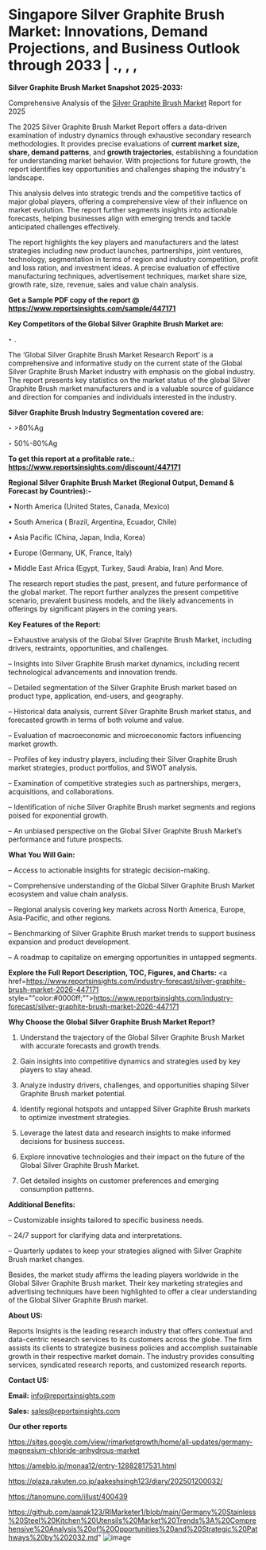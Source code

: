 # Singapore Silver Graphite Brush Market: Innovations, Demand Projections, and Business Outlook through 2033 | ., , , 

<strong>Silver Graphite Brush Market Snapshot 2025-2033:</strong>

Comprehensive Analysis of the <a href=https://www.reportsinsights.com/sample/447171>Silver Graphite Brush Market</a> Report for 2025

The 2025 Silver Graphite Brush Market Report offers a data-driven examination of industry dynamics through exhaustive secondary research methodologies. It provides precise evaluations of <strong>current market size, share, demand patterns</strong>, and <strong>growth trajectories</strong>, establishing a foundation for understanding market behavior. With projections for future growth, the report identifies key opportunities and challenges shaping the industry's landscape.

This analysis delves into strategic trends and the competitive tactics of major global players, offering a comprehensive view of their influence on market evolution. The report further segments insights into actionable forecasts, helping businesses align with emerging trends and tackle anticipated challenges effectively.

The report highlights the key players and manufacturers and the latest strategies including new product launches, partnerships, joint ventures, technology, segmentation in terms of region and industry competition, profit and loss ration, and investment ideas. A precise evaluation of effective manufacturing techniques, advertisement techniques, market share size, growth rate, size, revenue, sales and value chain analysis.

<strong>Get a Sample PDF copy of the report @ <a href=https://www.reportsinsights.com/sample/447171 style=color:#0000ff;>https://www.reportsinsights.com/sample/447171</a></strong>

<strong>Key Competitors of the Global Silver Graphite Brush Market are:</strong>

‣ .

The ‘Global Silver Graphite Brush Market Research Report’ is a comprehensive and informative study on the current state of the Global Silver Graphite Brush Market industry with emphasis on the global industry. The report presents key statistics on the market status of the global Silver Graphite Brush market manufacturers and is a valuable source of guidance and direction for companies and individuals interested in the industry.

<strong>Silver Graphite Brush Industry Segmentation covered are:</strong>

‣ >80%Ag

‣ 50%-80%Ag

<strong>To get this report at a profitable rate.: <a href=https://www.reportsinsights.com/discount/447171 style=color:#0000ff;>https://www.reportsinsights.com/discount/447171</a></strong>

<strong>Regional Silver Graphite Brush Market (Regional Output, Demand &amp; Forecast by Countries):-</strong>

• North America (United States, Canada, Mexico)

• South America ( Brazil, Argentina, Ecuador, Chile)

• Asia Pacific (China, Japan, India, Korea)

• Europe (Germany, UK, France, Italy)

• Middle East Africa (Egypt, Turkey, Saudi Arabia, Iran) And More.

The research report studies the past, present, and future performance of the global market. The report further analyzes the present competitive scenario, prevalent business models, and the likely advancements in offerings by significant players in the coming years.

<strong>Key Features of the Report:</strong>

– Exhaustive analysis of the Global Silver Graphite Brush Market, including drivers, restraints, opportunities, and challenges.

– Insights into Silver Graphite Brush market dynamics, including recent technological advancements and innovation trends.

– Detailed segmentation of the Silver Graphite Brush market based on product type, application, end-users, and geography.

– Historical data analysis, current Silver Graphite Brush market status, and forecasted growth in terms of both volume and value.

– Evaluation of macroeconomic and microeconomic factors influencing market growth.

– Profiles of key industry players, including their Silver Graphite Brush market strategies, product portfolios, and SWOT analysis.

– Examination of competitive strategies such as partnerships, mergers, acquisitions, and collaborations.

– Identification of niche Silver Graphite Brush market segments and regions poised for exponential growth.

– An unbiased perspective on the Global Silver Graphite Brush Market’s performance and future prospects.

<strong>What You Will Gain:</strong>

– Access to actionable insights for strategic decision-making.

– Comprehensive understanding of the Global Silver Graphite Brush Market ecosystem and value chain analysis.

– Regional analysis covering key markets across North America, Europe, Asia-Pacific, and other regions.

– Benchmarking of Silver Graphite Brush market trends to support business expansion and product development.

– A roadmap to capitalize on emerging opportunities in untapped segments.

<strong>Explore the Full Report Description, TOC, Figures, and Charts:</strong>
<a href=https://www.reportsinsights.com/industry-forecast/silver-graphite-brush-market-2026-447171 style=""color:#0000ff;"">https://www.reportsinsights.com/industry-forecast/silver-graphite-brush-market-2026-447171</a>

<strong>Why Choose the Global Silver Graphite Brush Market Report?</strong>

1. Understand the trajectory of the Global Silver Graphite Brush Market with accurate forecasts and growth trends.

2. Gain insights into competitive dynamics and strategies used by key players to stay ahead.

3. Analyze industry drivers, challenges, and opportunities shaping Silver Graphite Brush market potential.

4. Identify regional hotspots and untapped Silver Graphite Brush markets to optimize investment strategies.

5. Leverage the latest data and research insights to make informed decisions for business success.

6. Explore innovative technologies and their impact on the future of the Global Silver Graphite Brush Market.

7. Get detailed insights on customer preferences and emerging consumption patterns.

<strong>Additional Benefits:</strong>

– Customizable insights tailored to specific business needs.

– 24/7 support for clarifying data and interpretations.

– Quarterly updates to keep your strategies aligned with Silver Graphite Brush market changes.

Besides, the market study affirms the leading players worldwide in the Global Silver Graphite Brush market. Their key marketing strategies and advertising techniques have been highlighted to offer a clear understanding of the Global Silver Graphite Brush market.

<strong><strong>About US</strong>:</strong>

Reports Insights is the leading research industry that offers contextual and data-centric research services to its customers across the globe. The firm assists its clients to strategize business policies and accomplish sustainable growth in their respective market domain. The industry provides consulting services, syndicated research reports, and customized research reports.

<strong>Contact US:</strong>

<p class=><b>Email:</b> <a href=mailto:info@reportsinsights.com>info@reportsinsights.com</a></p>
<p class=><b>Sales:</b> <a href=mailto:sales@reportsinsights.com>sales@reportsinsights.com</a></p>

<strong>Our other reports</strong>

<a href=https://sites.google.com/view/rimarketgrowth/home/all-updates/germany-magnesium-chloride-anhydrous-market>https://sites.google.com/view/rimarketgrowth/home/all-updates/germany-magnesium-chloride-anhydrous-market</a>

<a href=https://ameblo.jp/monaa12/entry-12882817531.html>https://ameblo.jp/monaa12/entry-12882817531.html</a>

<a href=https://plaza.rakuten.co.jp/aakeshsingh123/diary/202501200032/>https://plaza.rakuten.co.jp/aakeshsingh123/diary/202501200032/</a>

<a href=https://tanomuno.com/illust/400439>https://tanomuno.com/illust/400439</a>

<a href=https://github.com/aanak123/RIMarketer1/blob/main/Germany%20Stainless%20Steel%20Kitchen%20Utensils%20Market%20Trends%3A%20Comprehensive%20Analysis%20of%20Opportunities%20and%20Strategic%20Pathways%20by%202032.md>https://github.com/aanak123/RIMarketer1/blob/main/Germany%20Stainless%20Steel%20Kitchen%20Utensils%20Market%20Trends%3A%20Comprehensive%20Analysis%20of%20Opportunities%20and%20Strategic%20Pathways%20by%202032.md</a>"
![image](https://github.com/user-attachments/assets/119de1ca-3441-409d-8b19-725771db034b)
